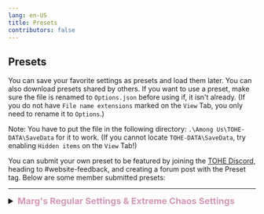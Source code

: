 ```yaml
---
lang: en-US
title: Presets
contributors: false
---
```


## Presets

You can save your favorite settings as presets and load them later. You can also download presets shared by others. If you want to use a preset, make sure the file is renamed to `Options.json` before using if, it isn't already. (If you do not have `File name extensions` marked on the `View` Tab, you only need to rename it to `Options`.)

Note: You have to put the file in the following directory: `.\Among Us\TOHE-DATA\SaveData` for it to work. (If you cannot locate `TOHE-DATA\SaveData`, try enabling `Hidden items` on the `View` Tab!)

You can submit your own preset to be featured by joining the [TOHE Discord](https://discord.gg/TOHE), heading to #website-feedback, and creating a forum post with the Preset tag.
Below are some member submitted presets:

---

<font size=4em>
<details>
<summary><b><font color=#d395b4>Marg's Regular Settings & Extreme Chaos Settings</font></b></summary>

<a href="/presets/MargsPreset.json" download>Download this Preset</a><br>
Important Notes: Preset 1 is Marg's Regular Settings. Preset 2 is Marg's Extreme Chaos Settings.

> Submitted by: Marg
</details>
</font>